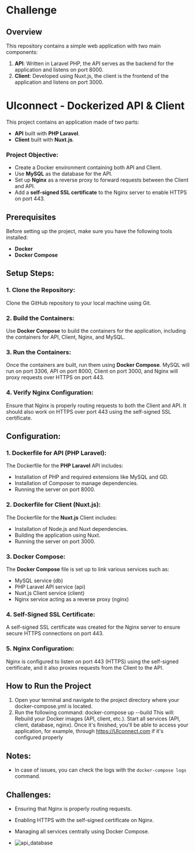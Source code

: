 # Challenge

## Overview

This repository contains a simple web application with two main components:

1. **API**: Written in Laravel PHP, the API serves as the backend for the application and listens on port 8000.
2. **Client**: Developed using Nuxt.js, the client is the frontend of the application and listens on port 3000.

# UIconnect - Dockerized API & Client

This project contains an application made of two parts:
- **API** built with **PHP Laravel**.
- **Client** built with **Nuxt.js**.

### Project Objective:
- Create a Docker environment containing both API and Client.
- Use **MySQL** as the database for the API.
- Set up **Nginx** as a reverse proxy to forward requests between the Client and API.
- Add a **self-signed SSL certificate** to the Nginx server to enable HTTPS on port 443.

## Prerequisites

Before setting up the project, make sure you have the following tools installed:
- **Docker**
- **Docker Compose**

## Setup Steps:

### 1. Clone the Repository:
Clone the GitHub repository to your local machine using Git.

### 2. Build the Containers:
Use **Docker Compose** to build the containers for the application, including the containers for API, Client, Nginx, and MySQL.

### 3. Run the Containers:
Once the containers are built, run them using **Docker Compose**. MySQL will run on port 3306, API on port 8000, Client on port 3000, and Nginx will proxy requests over HTTPS on port 443.

### 4. Verify Nginx Configuration:
Ensure that Nginx is properly routing requests to both the Client and API. It should also work on HTTPS over port 443 using the self-signed SSL certificate.

## Configuration:

### 1. Dockerfile for **API (PHP Laravel)**:
The Dockerfile for the **PHP Laravel** API includes:
- Installation of PHP and required extensions like MySQL and GD.
- Installation of Composer to manage dependencies.
- Running the server on port 8000.

### 2. Dockerfile for **Client (Nuxt.js)**:
The Dockerfile for the **Nuxt.js** Client includes:
- Installation of Node.js and Nuxt dependencies.
- Building the application using Nuxt.
- Running the server on port 3000.

### 3. Docker Compose:
The **Docker Compose** file is set up to link various services such as:
- MySQL service (db)
- PHP Laravel API service (api)
- Nuxt.js Client service (client)
- Nginx service acting as a reverse proxy (nginx)

### 4. Self-Signed SSL Certificate:
A self-signed SSL certificate was created for the Nginx server to ensure secure HTTPS connections on port 443.

### 5. Nginx Configuration:
Nginx is configured to listen on port 443 (HTTPS) using the self-signed certificate, and it also proxies requests from the Client to the API.

## How to Run the Project
1. Open your terminal and navigate to the project directory where your docker-compose.yml is located.
2. Run the following command:
docker-compose up --build
This will:
Rebuild your Docker images (API, client, etc.).
Start all services (API, client, database, nginx).
Once it's finished, you'll be able to access your application, for example, through https://UIconnect.com if it's configured properly
   
## Notes:
- In case of issues, you can check the logs with the `docker-compose logs` command.

## Challenges:
- Ensuring that Nginx is properly routing requests.
- Enabling HTTPS with the self-signed certificate on Nginx.
- Managing all services centrally using Docker Compose.

- ![api_database](https://github.com/user-attachments/assets/a41cfee3-68b4-4dd3-8586-610c0440f1b9)




